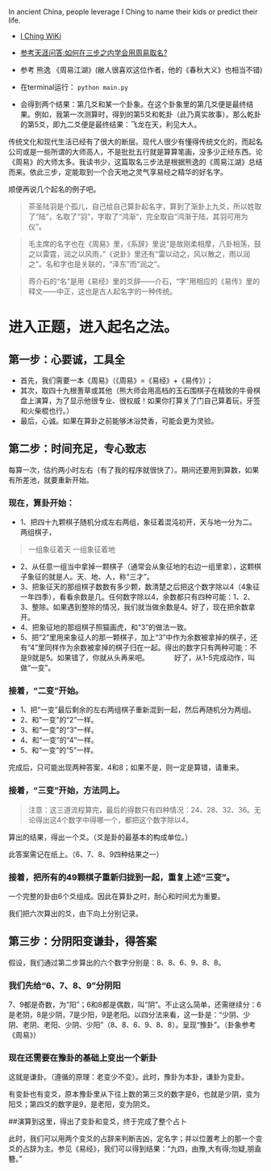 In ancient China, people leverage I Ching to name their kids or predict their life.   

* [I Ching WiKi](https://en.wikipedia.org/wiki/I_Ching)
 
* [参考天涯问答:如何在三步之内学会用周易取名?](http://wenda.tianya.cn/question/1a6n72jk0djb6r76j7c93n6277ta0rcs8aj5k)
　
* 参考 熊逸 《周易江湖》(敝人很喜欢这位作者，他的《春秋大义》也相当不错)

* 在terminal运行： `python main.py`

* 会得到两个结果：第几爻和某一个卦象。在这个卦象里的第几爻便是最终结果。例如，我第一次测算时，得到的第5爻和乾卦（此乃真实故事）。那么乾卦的第5爻，即九二爻便是最终结果：飞龙在天，利见大人。


传统文化和现代生活已经有了很大的断层。现代人很少有懂得传统文化的，而起名公司或是一些所谓的大师高人，不是批批五行就是算算笔画，没多少正经东西。论《周易》的大师太多。我读书少，这篇取名三步法是根据熊逸的《周易江湖》总结而来。依此三步，定能取到一个合天地之灵气享易经之精华的好名字。

顺便再说几个起名的例子吧。
> 茶圣陆羽是个孤儿，自己给自己算卦起名字，算到了渐卦上九爻，所以姓取了“陆”，名取了“羽”，字取了“鸿渐”，完全取自“鸿渐于陆，其羽可用为仪”。

> 毛主席的名字也在《周易》里，《系辞》里说“是故刚柔相摩，八卦相荡，鼓之以雷霆，润之以风雨，”《说卦》里还有“雷以动之，风以散之，雨以润之”。名和字也是关联的，“泽东”而“润之”。

> 蒋介石的“名”是用《易经》里的爻辞——介石，“字”用相应的《易传》里的释文——中正，这也是古人起名字的一种传统。
　　
# 进入正题，进入起名之法。
## 第一步：心要诚，工具全
* 首先，我们需要一本《周易》（《周易》=《易经》+《易传》）；
* 其次，取四十九根蓍草或其他（熊大师会用高档的玉石围棋子在精致的牛骨棋盘上演算，为了显示他很专业、很权威！如果你打算关了门自己算着玩，牙签和火柴棍也行。）
* 最后，心诚。如果在算卦之前能够沐浴焚香，可能会更为灵验。

## 第二步：时间充足，专心致志
每算一次，估约两小时左右（有了我的程序就很快了）。期间还要用到算数，如果有所差池，就要重新开始。

### 现在，算卦开始：

* 1、把四十九颗棋子随机分成左右两组，象征着混沌初开，天与地一分为二。两组棋子，
> 一组象征着天 
> 一组象征着地
　　
* 2、从任意一组当中拿掉一颗棋子（通常会从象征地的右边一组里拿），这颗棋子象征的就是人。天、地、人，称“三才”。
* 3、把象征天的那组棋子数数有多少颗，数清楚之后把这个数字除以4（4象征一年四季），看看余数是几。任何数字除以4，余数都只有四种可能：1、2、3、整除。如果遇到整除的情况，我们就当做余数是4。好了，现在把余数拿开。
* 4、把象征地的那组棋子照猫画虎，和“3”的做法一致。
* 5、把“2”里用来象征人的那一颗棋子，加上“3”中作为余数被拿掉的棋子，还有“4”里同样作为余数被拿掉的棋子归在一起。得出的数字只有两种可能：不是9就是5。如果错了，你就从头再来吧。
　　
　好了，从1-5完成动作，叫做“一变”。

### 接着，“二变”开始。
* 1、把“一变”最后剩余的左右两组棋子重新混到一起，然后再随机分为两组。
* 2、和“一变”的“2”一样。
* 3、和“一变”的“3”一样。
* 4、和“一变”的“4”一样。
* 5、和“一变”的“5”一样。

完成后，只可能出现两种答案，4和8；如果不是，则一定是算错，请重来。

### 接着，“三变”开始，方法同上。

> 注意：这三道流程算完，最后的得数只有四种情况：24、28、32、36。无论得出这4个数字中得哪一个，都把这个数字除以4。

算出的结果，得出一个爻。（爻是卦的最基本的构成单位。）

此答案需记在纸上。（6、7、8、9四种结果之一）

### 接着，把所有的49颗棋子重新归拢到一起，重复上述“三变”。

一个完整的卦由6个爻组成。因此在算卦之时，耐心和时间尤为重要。

我们把六次算出的爻，由下向上分别记录。

## 第三步：分阴阳变谦卦，得答案

假设，我们通过第二步算出的六个数字分别是：8、8、6、9、8、8。

### 我们先给“6、7、8、9”分阴阳
7、9都是奇数，为“阳”；6和8都是偶数，叫“阴”。不止这么简单，还需继续分：6是老阴，8是少阴，7是少阳，9是老阳。以四分法来看，这一卦是：“少阴、少阴、老阴、老阳、少阴、少阳”（8、8、6、9、8、8）。呈现“豫卦”。（卦象参考《周易》）

### 现在还需要在豫卦的基础上变出一个新卦
这就是谦卦。（遵循的原理：老变少不变）。此时，豫卦为本卦，谦卦为变卦。

有变卦也有变爻，原本豫卦里从下往上数的第三爻的数字是6，也就是少阴，变为阳爻；第四爻的数字是9，是老阳，变为阴爻。

##演算到这里，得出了变卦和变爻，终于完成了整个占卜

此时，我们可以用两个变爻的占辞来判断吉凶，定名字；并以位置考上的那一个变爻的占辞为主。参见《易经》，我们可以得到结果：“九四，由豫,大有得;勿疑,朋盍簪。”




